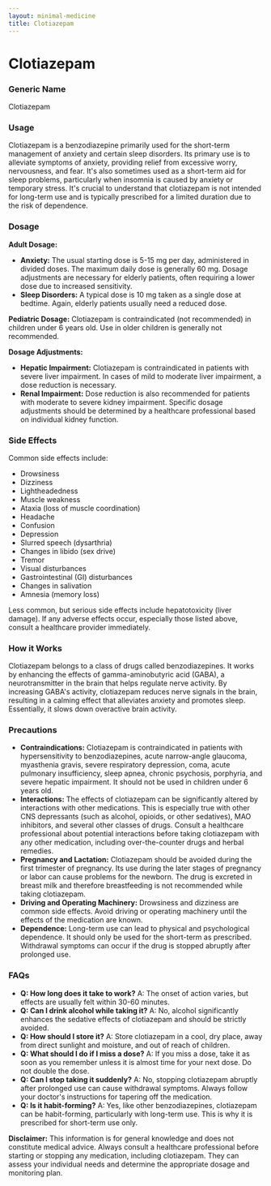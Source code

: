 ```yaml
---
layout: minimal-medicine
title: Clotiazepam
---
```


# Clotiazepam
### Generic Name
Clotiazepam

### Usage

Clotiazepam is a benzodiazepine primarily used for the short-term management of anxiety and certain sleep disorders.  Its primary use is to alleviate symptoms of anxiety, providing relief from excessive worry, nervousness, and fear.  It's also sometimes used as a short-term aid for sleep problems, particularly when insomnia is caused by anxiety or temporary stress.  It's crucial to understand that clotiazepam is not intended for long-term use and is typically prescribed for a limited duration due to the risk of dependence.


### Dosage

**Adult Dosage:**

* **Anxiety:** The usual starting dose is 5-15 mg per day, administered in divided doses. The maximum daily dose is generally 60 mg.  Dosage adjustments are necessary for elderly patients, often requiring a lower dose due to increased sensitivity.
* **Sleep Disorders:** A typical dose is 10 mg taken as a single dose at bedtime.  Again, elderly patients usually need a reduced dose.

**Pediatric Dosage:**  Clotiazepam is contraindicated (not recommended) in children under 6 years old.  Use in older children is generally not recommended.

**Dosage Adjustments:**

* **Hepatic Impairment:**  Clotiazepam is contraindicated in patients with severe liver impairment.  In cases of mild to moderate liver impairment, a dose reduction is necessary.
* **Renal Impairment:**  Dose reduction is also recommended for patients with moderate to severe kidney impairment. Specific dosage adjustments should be determined by a healthcare professional based on individual kidney function.


### Side Effects

Common side effects include:

* Drowsiness
* Dizziness
* Lightheadedness
* Muscle weakness
* Ataxia (loss of muscle coordination)
* Headache
* Confusion
* Depression
* Slurred speech (dysarthria)
* Changes in libido (sex drive)
* Tremor
* Visual disturbances
* Gastrointestinal (GI) disturbances
* Changes in salivation
* Amnesia (memory loss)

Less common, but serious side effects include hepatotoxicity (liver damage).  If any adverse effects occur, especially those listed above, consult a healthcare provider immediately.


### How it Works

Clotiazepam belongs to a class of drugs called benzodiazepines. It works by enhancing the effects of gamma-aminobutyric acid (GABA), a neurotransmitter in the brain that helps regulate nerve activity.  By increasing GABA's activity, clotiazepam reduces nerve signals in the brain, resulting in a calming effect that alleviates anxiety and promotes sleep.  Essentially, it slows down overactive brain activity.


### Precautions

* **Contraindications:** Clotiazepam is contraindicated in patients with hypersensitivity to benzodiazepines, acute narrow-angle glaucoma, myasthenia gravis, severe respiratory depression, coma, acute pulmonary insufficiency, sleep apnea, chronic psychosis, porphyria, and severe hepatic impairment. It should not be used in children under 6 years old.
* **Interactions:**  The effects of clotiazepam can be significantly altered by interactions with other medications.  This is especially true with other CNS depressants (such as alcohol, opioids, or other sedatives), MAO inhibitors, and several other classes of drugs.  Consult a healthcare professional about potential interactions before taking clotiazepam with any other medication, including over-the-counter drugs and herbal remedies.
* **Pregnancy and Lactation:** Clotiazepam should be avoided during the first trimester of pregnancy. Its use during the later stages of pregnancy or labor can cause problems for the newborn.  The drug is excreted in breast milk and therefore breastfeeding is not recommended while taking clotiazepam.
* **Driving and Operating Machinery:**  Drowsiness and dizziness are common side effects. Avoid driving or operating machinery until the effects of the medication are known.
* **Dependence:** Long-term use can lead to physical and psychological dependence.  It should only be used for the short-term as prescribed.  Withdrawal symptoms can occur if the drug is stopped abruptly after prolonged use.


### FAQs

* **Q: How long does it take to work?** A: The onset of action varies, but effects are usually felt within 30-60 minutes.
* **Q: Can I drink alcohol while taking it?** A: No, alcohol significantly enhances the sedative effects of clotiazepam and should be strictly avoided.
* **Q: How should I store it?** A: Store clotiazepam in a cool, dry place, away from direct sunlight and moisture, and out of reach of children.
* **Q: What should I do if I miss a dose?** A: If you miss a dose, take it as soon as you remember unless it is almost time for your next dose. Do not double the dose.
* **Q: Can I stop taking it suddenly?** A: No, stopping clotiazepam abruptly after prolonged use can cause withdrawal symptoms. Always follow your doctor's instructions for tapering off the medication.
* **Q: Is it habit-forming?** A: Yes, like other benzodiazepines, clotiazepam can be habit-forming, particularly with long-term use.  This is why it is prescribed for short-term use only.


**Disclaimer:** This information is for general knowledge and does not constitute medical advice. Always consult a healthcare professional before starting or stopping any medication, including clotiazepam.  They can assess your individual needs and determine the appropriate dosage and monitoring plan.
